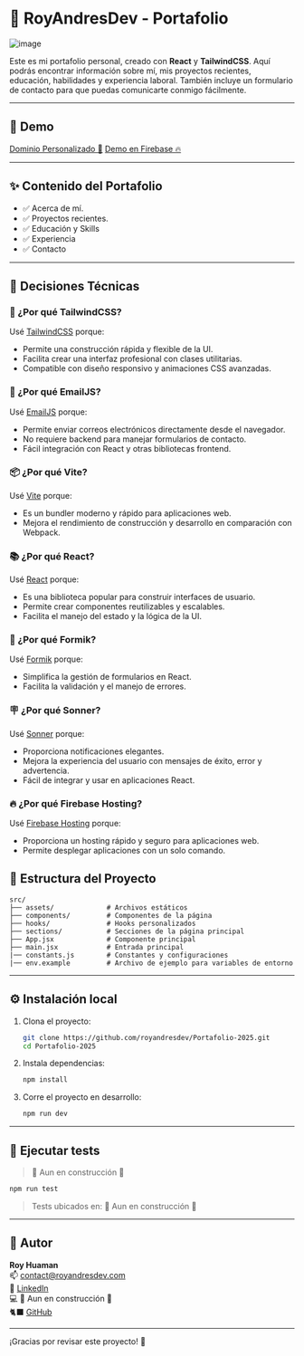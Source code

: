 
# 💼 RoyAndresDev - Portafolio

![image](https://github.com/user-attachments/assets/a5baa024-fcd4-49e5-9669-ae55f36d5f87)

Este es mi portafolio personal, creado con **React** y **TailwindCSS**. Aquí podrás encontrar información sobre mí, mis proyectos recientes, educación, habilidades y experiencia laboral. También incluye un formulario de contacto para que puedas comunicarte conmigo fácilmente. 



---

## 🚀 Demo 

[Dominio Personalizado 💼](https://royandresdev.com/)
[Demo en Firebase 🔥](https://portafolio-2025-aeebb.web.app/)

---

## ✨ Contenido del Portafolio

  - ✅ Acerca de mí.
  - ✅ Proyectos recientes.
  - ✅ Educación y Skills
  - ✅ Experiencia
  - ✅ Contacto


---

## 🧠 Decisiones Técnicas

### 🎨 ¿Por qué TailwindCSS?
Usé [TailwindCSS](https://tailwindcss.com/) porque:
- Permite una construcción rápida y flexible de la UI.
- Facilita crear una interfaz profesional con clases utilitarias.
- Compatible con diseño responsivo y animaciones CSS avanzadas.

### 📧 ¿Por qué EmailJS?
Usé [EmailJS](https://www.emailjs.com/) porque:
- Permite enviar correos electrónicos directamente desde el navegador.
- No requiere backend para manejar formularios de contacto.
- Fácil integración con React y otras bibliotecas frontend.
  
### 📦 ¿Por qué Vite?
Usé [Vite](https://vitejs.dev/) porque:
- Es un bundler moderno y rápido para aplicaciones web.
- Mejora el rendimiento de construcción y desarrollo en comparación con Webpack.

### 📚 ¿Por qué React?
Usé [React](https://reactjs.org/) porque:
- Es una biblioteca popular para construir interfaces de usuario.
- Permite crear componentes reutilizables y escalables.
- Facilita el manejo del estado y la lógica de la UI.

### 📒 ¿Por qué Formik?
Usé [Formik](https://formik.org/) porque:
- Simplifica la gestión de formularios en React.
- Facilita la validación y el manejo de errores.

### 🪧 ¿Por qué Sonner?
Usé [Sonner](https://sonner.dev/) porque:
- Proporciona notificaciones elegantes.
- Mejora la experiencia del usuario con mensajes de éxito, error y advertencia.
- Fácil de integrar y usar en aplicaciones React.

### 🔥 ¿Por qué Firebase Hosting?
Usé [Firebase Hosting](https://firebase.google.com/docs/hosting) porque:
- Proporciona un hosting rápido y seguro para aplicaciones web.
- Permite desplegar aplicaciones con un solo comando.

## 📂 Estructura del Proyecto

```
src/
├── assets/             # Archivos estáticos
├── components/         # Componentes de la página
├── hooks/              # Hooks personalizados
├── sections/           # Secciones de la página principal
├── App.jsx             # Componente principal
├── main.jsx            # Entrada principal
|── constants.js        # Constantes y configuraciones
|── env.example         # Archivo de ejemplo para variables de entorno
```

---

## ⚙️ Instalación local

1. Clona el proyecto:
   ```bash
   git clone https://github.com/royandresdev/Portafolio-2025.git
   cd Portafolio-2025
   ```

2. Instala dependencias:
   ```bash
   npm install
   ```

3. Corre el proyecto en desarrollo:
   ```bash
   npm run dev
   ```

---

## 🧪 Ejecutar tests

> 🚧 Aun en construcción 🚧

```bash
npm run test
```

> Tests ubicados en: 🚧 Aun en construcción 🚧

---

## 📝 Autor

**Roy Huaman**  
📫 [contact@royandresdev.com](mailto:contact@royandresdev.com)  
🔗 [LinkedIn](https://www.linkedin.com/in/royhuamanavila/)  
💻 🚧 Aun en construcción 🚧 <br/>
🐈‍⬛ [GitHub](https://github.com/royandresdev)

---

¡Gracias por revisar este proyecto! 🚀

